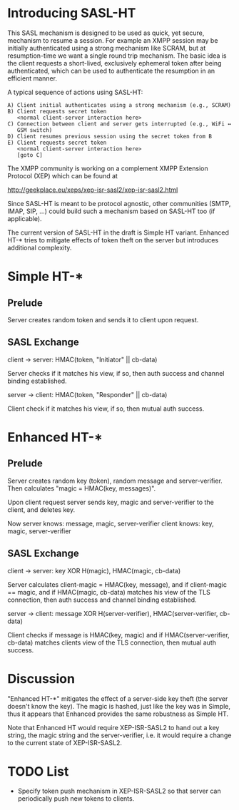 Introducing SASL-HT
===================

This SASL mechanism is designed to be used as quick, yet secure,
mechanism to resume a session. For example an XMPP session may be
initially authenticated using a strong mechanism like SCRAM, but at
resumption-time we want a single round trip mechanism. The basic idea
is the client requests a short-lived, exclusively ephemeral token
after being authenticated, which can be used to authenticate the
resumption in an efficient manner.

A typical sequence of actions using SASL-HT:

```
A) Client initial authenticates using a strong mechanism (e.g., SCRAM)
B) Client requests secret token
   <normal client-server interaction here>
C) Connection between client and server gets interrupted (e.g., WiFi ↔
   GSM switch)
D) Client resumes previous session using the secret token from B
E) Client requests secret token
   <normal client-server interaction here>
   [goto C]
```
   
The XMPP community is working on a complement XMPP Extension Protocol
(XEP) which can be found at

http://geekplace.eu/xeps/xep-isr-sasl2/xep-isr-sasl2.html

Since SASL-HT is meant to be protocol agnostic, other communities
(SMTP, IMAP, SIP, …) could build such a mechanism based on SASL-HT too
(if applicable).

The current version of SASL-HT in the draft is Simple HT
variant. Enhanced HT-* tries to mitigate effects of token theft on the
server but introduces additional complexity.

Simple HT-*
============

Prelude
-------

Server creates random token and sends it to client upon request.

SASL Exchange
-------------

client → server: HMAC(token, "Initiator" || cb-data)

Server checks if it matches his view, if so, then auth success and
channel binding established.

server → client: HMAC(token, "Responder" || cb-data)

Client check if it matches his view, if so, then mutual auth success.

Enhanced HT-*
========

Prelude
-------

Server creates random key (token), random message and
server-verifier. Then calculates "magic = HMAC(key, messages)".

Upon client request server sends key, magic and server-verifier to the
client, and deletes key.

Now
server knows: message, magic, server-verifier
client knows: key,     magic, server-verifier

SASL Exchange
-------------

client → server: key XOR H(magic), HMAC(magic, cb-data)

Server calculates client-magic = HMAC(key, message), and if
client-magic == magic, and if HMAC(magic, cb-data)
matches his view of the TLS connection, then auth success and channel
binding established.

server → client: message XOR H(server-verifier), HMAC(server-verifier, cb-data)

Client checks if message is HMAC(key, magic) and if
HMAC(server-verifier, cb-data) matches clients view of the TLS
connection, then mutual auth success.

Discussion
==========

"Enhanced HT-*" mitigates the effect of a server-side key theft (the
server doesn't know the key). The magic is hashed, just like the key
was in Simple, thus it appears that Enhanced provides the same
robustness as Simple HT.

Note that Enhanced HT would require XEP-ISR-SASL2 to hand out a key
string, the magic string and the server-verifier, i.e. it would
require a change to the current state of XEP-ISR-SASL2.

TODO List
=========

- Specify token push mechanism in XEP-ISR-SASL2 so that server can
  periodically push new tokens to clients.
